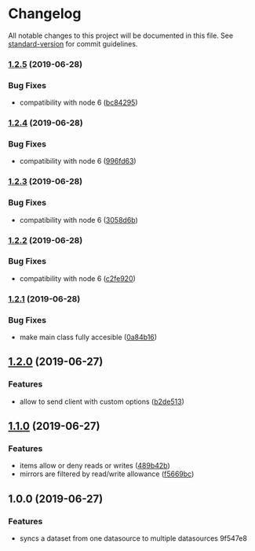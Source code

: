# Changelog

All notable changes to this project will be documented in this file. See [standard-version](https://github.com/conventional-changelog/standard-version) for commit guidelines.

### [1.2.5](https://github.com/kasthor/dataset-sync/compare/v1.2.4...v1.2.5) (2019-06-28)


### Bug Fixes

* compatibility with node 6 ([bc84295](https://github.com/kasthor/dataset-sync/commit/bc84295))



### [1.2.4](https://github.com/kasthor/dataset-sync/compare/v1.2.3...v1.2.4) (2019-06-28)


### Bug Fixes

* compatibility with node 6 ([996fd63](https://github.com/kasthor/dataset-sync/commit/996fd63))



### [1.2.3](https://github.com/kasthor/dataset-sync/compare/v1.2.2...v1.2.3) (2019-06-28)


### Bug Fixes

* compatibility with node 6 ([3058d6b](https://github.com/kasthor/dataset-sync/commit/3058d6b))



### [1.2.2](https://github.com/kasthor/dataset-sync/compare/v1.2.1...v1.2.2) (2019-06-28)


### Bug Fixes

* compatibility with node 6 ([c2fe920](https://github.com/kasthor/dataset-sync/commit/c2fe920))



### [1.2.1](https://github.com/kasthor/dataset-sync/compare/v1.2.0...v1.2.1) (2019-06-28)


### Bug Fixes

* make main class fully accesible ([0a84b16](https://github.com/kasthor/dataset-sync/commit/0a84b16))



## [1.2.0](https://github.com/kasthor/dataset-sync/compare/v1.1.0...v1.2.0) (2019-06-27)


### Features

* allow to send client with custom options ([b2de513](https://github.com/kasthor/dataset-sync/commit/b2de513))



## [1.1.0](https://github.com/kasthor/dataset-sync/compare/v1.0.0...v1.1.0) (2019-06-27)


### Features

* items allow or deny reads or writes ([489b42b](https://github.com/kasthor/dataset-sync/commit/489b42b))
* mirrors are filtered by read/write allowance ([f5669bc](https://github.com/kasthor/dataset-sync/commit/f5669bc))



## 1.0.0 (2019-06-27)


### Features

* syncs a dataset from one datasource to multiple datasources 9f547e8
